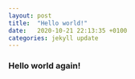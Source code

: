 ```yaml
---
layout: post
title:  "Hello world!"
date:   2020-10-21 22:13:35 +0100
categories: jekyll update
---
```


### Hello world again!